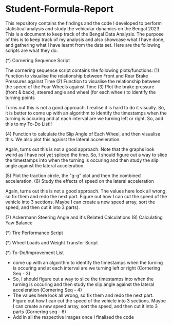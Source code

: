 # Student-Formula-Report

This repository contains the findings and the code I developed to perform statistical analysis and study the vehicular dynamics on the Bengal 2023. This is a document to keep track of the Bengal Data Analysis. The purpose of this is to keep track of my analysis and also showcase what I have done, and gathering what I have learnt from the data set. Here are the following scripts are what they do.

(*) Cornering Sequence Script

The cornering sequence script contains the following plots/functions:
(1) Function to visualise the relationship between Front and Rear Brake Pressures against Time
(2) Function to visualise the relationship between the speed of the Four Wheels against Time
(3) Plot the brake pressure (front & back), steered angle and wheel (for each wheel) to identify the turning points

Turns out this is not a good approach. I realise it is hard to do it visually. So, it is better to come up with an algorithm to identify the timestamps when the turning is occuring and at each interval are we turning left or right. So, add this to my To-Do List!!

(4) Function to calculate the Slip Angle of Each Wheel, and then visualise this. We also plot this against the lateral acceeleration.

Again, turns out this is not a good approach. Note that the graphs look weird as I have not yet spliced the time. So, I should figure out a way to slice the timestamps into when the turning is occuring and then study the slip angle against the lateral acceleration.

(5) Plot the traction circle, the "g-g" plot and then the combined acceleration. 
(6) Study the effects of speed on the lateral acceleration 

Again, turns out this is not a good approach. The values here look all wrong, so fix them and redo the next part. Figure out how I can cut the speed of the vehicle into 3 sections. Maybe I can create a new speed array, sort the speed, and then cut it into 3 parts). 

(7) Ackermann Steering Angle and it's Related Calculations
(8) Calculating Yaw Balance



(*) Tire Performance Script

(*) Wheel Loads and Weight Transfer Script 

(*) To-Do/Improvement List

- come up with an algorithm to identify the timestamps when the turning is occuring and at each interval are we turning left or right (Cornering Seq - 3)
- So, I should figure out a way to slice the timestamps into when the turning is occuring and then study the slip angle against the lateral acceleration (Cornering Seq - 4)
-  The values here look all wrong, so fix them and redo the next part. Figure out how I can cut the speed of the vehicle into 3 sections. Maybe I can create a new speed array, sort the speed, and then cut it into 3 parts (Cornering seq - 6)
-  Add in all the respective images once I finalised the code

